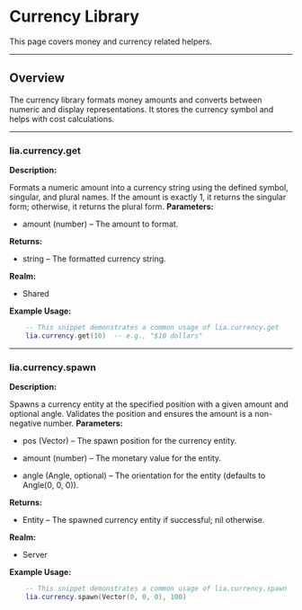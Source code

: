 # Currency Library

This page covers money and currency related helpers.

---

## Overview

The currency library formats money amounts and converts between numeric and display representations. It stores the currency symbol and helps with cost calculations.

---

### lia.currency.get


**Description:**

Formats a numeric amount into a currency string using the defined symbol,
singular, and plural names. If the amount is exactly 1, it returns the singular
form; otherwise, it returns the plural form.
**Parameters:**

* amount (number) – The amount to format.

**Returns:**

* string – The formatted currency string.

**Realm:**

* Shared

**Example Usage:**

```lua
    -- This snippet demonstrates a common usage of lia.currency.get
    lia.currency.get(10)  -- e.g., "$10 dollars"
```

---


### lia.currency.spawn


**Description:**

Spawns a currency entity at the specified position with a given amount and optional angle.
Validates the position and ensures the amount is a non-negative number.
**Parameters:**

* pos (Vector) – The spawn position for the currency entity.

* amount (number) – The monetary value for the entity.

* angle (Angle, optional) – The orientation for the entity (defaults to Angle(0, 0, 0)).

**Returns:**

* Entity – The spawned currency entity if successful; nil otherwise.

**Realm:**

* Server

**Example Usage:**

```lua
    -- This snippet demonstrates a common usage of lia.currency.spawn
    lia.currency.spawn(Vector(0, 0, 0), 100)
```
